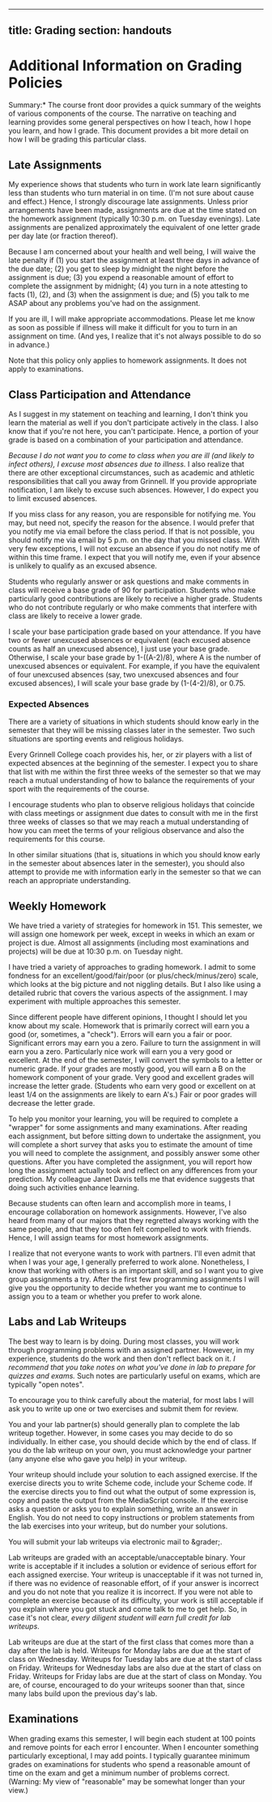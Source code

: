 ---
title: Grading
section: handouts
----
Additional Information on Grading Policies
==========================================

<emphasis role="strong">Summary:* The <ulink
url="../home/">course front door</ulink> provides a quick
summary of the weights of various components of the course.
The <ulink url="../handouts/teaching.html">narrative on teaching and
learning</ulink> provides some general perspectives on how I teach,
how I hope you learn, and how I grade.  This document provides a bit
more detail on how I will be grading this particular class.

Late Assignments
----------------

My experience shows that students who turn in work late learn
significantly less than students who turn material in on time.
(I'm not sure about cause and effect.)  Hence, I strongly discourage
late assignments.  Unless prior arrangements have been made, assignments
are due at the time stated on the homework assignment (typically 10:30
p.m. on Tuesday evenings).  Late assignments are penalized approximately
the equivalent of one letter grade per day late (or fraction thereof).

Because I am concerned about your health and well being, I will waive
the late penalty if (1) you start the assignment at least three days
in advance of the due date; (2) you get to sleep by midnight the night
before the assignment is due; (3) you expend a reasonable amount of
effort to complete the assignment by midnight; (4) you turn in a note
attesting to facts (1), (2), and (3) when the assignment is due; and (5)
you talk to me ASAP about any problems you've had on the assignment.

If you are ill, I will make appropriate accommodations.  Please let me
know as soon as possible if illness will make it difficult for you to
turn in an assignment on time.  (And yes, I realize that it's not
always possible to do so in advance.)

Note that this policy only applies to homework assignments.  It does
not apply to examinations.

Class Participation and Attendance
----------------------------------

As I suggest in <ulink url="teaching.html">my statement on teaching
and learning</ulink>, I don't think you learn the material as well if you
don't participate actively in the class.  I also know that if you're not
here, you can't participate.  Hence, a portion of your grade is based on
a combination of your participation and attendance.

*Because I do not want you to come to class when you are
ill (and likely to infect others), I excuse most absences due to
illness.* I also realize that there are other exceptional
circumstances, such as academic and athletic responsibilities that
call you away from Grinnell.  If you provide appropriate notification,
I am likely to excuse such absences.  However, I do expect you to limit
excused absences.

If you miss class for any reason, you are responsible for notifying me.
You may, but need not, specify the reason for the absence.  I would
prefer that you notify me via email before the class period.  If that
is not possible, you should notify me via email by 5 p.m. on the day
that you missed class.  With very few exceptions, I will not excuse an
absence if you do not notify me of within this time frame.  I expect
that you will notify me, even if your absence is unlikely to qualify
as an excused absence.

Students who regularly answer or ask questions and make comments in
class will receive a base grade of 90 for participation.  Students
who make particularly good contributions are likely to receive a
higher grade.  Students who do not contribute regularly or who make
comments that interfere with class are likely to receive a lower grade.

I scale your base participation grade based on your attendance.
If you have two or fewer unexcused absences or equivalent (each
excused absence counts as half an unexcused absence), I just use your
base grade.  Otherwise, I scale your base grade by 1-((A-2)/8), where
A is the number of unexcused absences or equivalent.  For example, if
you have the equivalent of four unexcused absences (say, two unexcused
absences and four excused absences), I will scale your base grade by
(1-(4-2)/8), or 0.75.  

### Expected Absences

There are a variety of situations in which students should know
early in the semester that they will be missing classes later
in the semester.  Two such situations are sporting events and
religious holidays.

Every Grinnell College coach provides his, her, or zir players with
a list of expected absences at the beginning of the semester.  I
expect you to share that list with me within the first three
weeks of the semester so that we may reach a mutual understanding
of how to balance the requirements of your sport with the requirements
of the course.

I encourage students who plan to observe religious holidays that
coincide with class meetings or assignment due dates to consult with
me in the first three weeks of classes so that we may reach a mutual
understanding of how you can meet the terms of your religious observance
and also the requirements for this course.

In other similar situations (that is, situations in which you should
know early in the semester about absences later in the semester), you
should also attempt to provide me with information early in the semester
so that we can reach an appropriate understanding.

Weekly Homework
---------------

We have tried a variety of strategies for homework in 151.  This
semester, we will assign one homework per week, except in weeks in which
an exam or project is due.  Almost all assignments (including most
examinations and projects) will be due at 10:30 p.m. on Tuesday night.

I have tried a variety of approaches to grading homework.  I admit
to some fondness for an excellent/good/fair/poor (or
plus/check/minus/zero) scale, which looks at the big picture and not
niggling details.  But I also like using a detailed rubric that covers
the various aspects of the assignment.  I may experiment with
multiple approaches this semester.

Since different people have different opinions, I thought I should
let you know about my scale.  Homework that is primarily correct will
earn you a good (or, sometimes, a "check").   Errors will 
earn you a fair or poor.  Significant errors may earn you a zero.
Failure to turn the assignment in will earn you a zero.  Particularly
nice work will earn you a very good or excellent.  At the end of the
semester, I will convert the symbols to a letter or numeric grade.
If your grades are mostly good, you will earn a B on the homework
component of your grade.  Very good and excellent grades will increase
the letter grade.  (Students who earn very good or excellent on at
least 1/4 on the assignments are likely to earn A's.)  Fair or poor
grades will decrease the letter grade.

To help you monitor your learning, you will be required to complete
a "wrapper" for some assignments and many
examinations. After reading each assignment, but before sitting down
to undertake the assignment, you will complete a short survey that
asks you to estimate the amount of time you will need to complete the
assignment, and possibly answer some other questions. After you have
completed the assignment, you will report how long the assignment
actually took and reflect on any differences from your prediction.
My colleague Janet Davis tells me that evidence suggests that doing
such activities enhance learning.

Because students can often learn and accomplish more in teams,
I encourage collaboration on homework assignments.  However, I've
also heard from many of our majors that they regretted always working
with the same people, and that they too often felt compelled to work
with friends.  Hence, I will assign teams for most homework assignments.

I realize that not everyone wants to work with partners.  I'll even
admit that when I was your age, I generally preferred to work alone.
Nonetheless, I know that working with others is an important skill,
and so I want you to give group assignments a try.  After the first
few programming assignments I will give you the opportunity
to decide whether you want me to continue to assign you to a team or
whether you prefer to work alone.

Labs and Lab Writeups
---------------------

The best way to learn is by doing. During most classes, you will work
through programming problems with an assigned partner.  However, in
my experience, students do the work and then don't reflect back on
it.  *I recommend that you take notes on what you've done
in lab to prepare for quizzes and exams.*  Such notes are
particularly useful on exams, which are typically "open 
notes".

To encourage you to think carefully about the material, for most labs
I will ask you to write up one or two exercises and submit them for
review.  

You and your lab partner(s) should generally plan to complete the
lab writeup together.  However, in some cases you may decide to do
so individually.  In either case, you should decide which by the end
of class. If you do the lab writeup on your own, you must acknowledge
your partner (any anyone else who gave you help) in your writeup.

Your writeup should include your solution to each assigned exercise. 
If the exercise directs you to write Scheme code, include your Scheme
code. If the exercise directs you to find out what the output of
some expression is, copy and paste the output from the MediaScript
console. If the exercise asks a question or asks you to explain
something, write an answer in English. You do not need to copy
instructions or problem statements from the lab exercises into your
writeup, but do number your solutions.

You will submit your lab writeups via electronic mail to
&grader;.

Lab writeups are graded with an acceptable/unacceptable binary.
Your write is acceptable if it includes a solution or evidence of
serious effort for each assigned exercise.  Your writeup is unacceptable
if it was not turned in, if there was no evidence of reasonable effort,
of if your answer is incorrect and you do not note that you realize
it is incorrect.  If you were not able to complete an exercise because
of its difficulty, your work is still acceptable if you explain where
you got stuck and come talk to me to get help.  So, in case it's not
clear, *every diligent student will earn full credit for
lab writeups*.

Lab writeups are due at the start of the first class that comes more
than a day after the lab is held.  Writeups for Monday labs are due
at the start of class on Wednesday. Writeups for Tuesday labs are due
at the start of class on Friday.  Writeups for Wednesday labs are also
due at the start of class on Friday.  Writeups for Friday labs are
due at the start of class on Monday.  You are, of course, encouraged
to do your writeups sooner than that, since many labs build upon the
previous day's lab.

Examinations
------------

When grading exams this semester, I will begin each student at 100
points and remove points for each error I encounter.  When I encounter
something particularly exceptional, I may add points.  I typically
guarantee minimum grades on examinations for students who spend a
reasonable amount of time on the exam and get a minimum number of
problems correct.  (Warning: My view of "reasonable"
may be somewhat longer than your view.)

